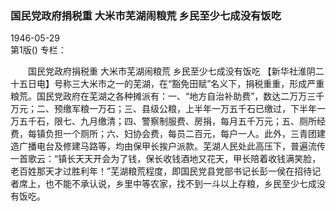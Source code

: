 ### 国民党政府捐税重  大米市芜湖闹粮荒  乡民至少七成没有饭吃  

1946-05-29  
第1版()
专栏：

　　国民党政府捐税重
    大米市芜湖闹粮荒
    乡民至少七成没有饭吃
    【新华社淮阴二十五日电】号称三大米市之一的芜湖，在“豁免田赋”名义下，捐税重重，形成严重粮荒。国民党政府在芜湖之各种摊派有：一、“地方自治补助费”，数达二万万三千万元；二、预缴军粮一万石；三、县级公粮，上半年一万五千石已缴过，下半年一万五千石，限七、九月缴清；四、警察制服费、房捐，每月五千万元；五、厕所经费，每镇负担一个厕所；六、妇协会费，每员二百元，每户一人。此外，三青团建造广播电台及修建马路等，均由保甲长挨户派款。芜湖人民处此高压下，普遍流传一首歌云：“镇长天天开会为了钱，保长收钱酒地又花天，甲长陪着收钱满笑脸，老百姓那天才过胜利年！”芜湖粮荒程度，即国民党县党部书记长彭一侯在招待记者席上，也不能不承认说，乡里中等农家，找不到一斗以上存粮，乡民至少七成没有饭吃。  

